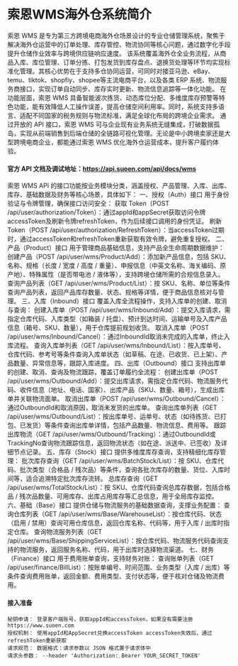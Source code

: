 # 索恩WMS海外仓系统简介

索恩 WMS 是专为第三方跨境电商海外仓场景设计的专业仓储管理系统，聚焦于解决海外仓运营中的订单处理、库存管控、物流协同等核心问题，通过数字化手段提升仓储作业效率与跨境供应链响应速度。 该系统覆盖海外仓全业务流程，从商品入库、库位管理、订单分拣、打包发货到库存盘点、退换货处理等环节均实现标准化管理。其核心优势在于支持多仓协同运营，可同时对接亚马逊、eBay、temu、tiktok、shopfiy、shopee等主流电商平台，以及各类 ERP 系统、物流服务商接口，实现订单自动同步、库存实时更新、物流信息追踪等一体化功能。 在功能层面，索恩 WMS 具备智能波次拣货、动态库位分配、多维度库存预警等特色功能，能有效降低人工操作误差，提高仓储空间利用率。同时，系统支持多语言、适配不同国家的税务规则与物流标准，满足全球化布局的跨境企业需求。 通过开放的 API 接口，索恩 WMS 可与企业现有业务系统无缝集成，打破数据孤岛，实现从前端销售到后端仓储的全链路可视化管理。无论是中小跨境卖家还是大型跨境电商企业，都能通过索恩 WMS 优化海外仓运营成本，提升客户履约体验。


#### 官方 API 文档及调试地址：https://api.suoen.com/api/docs/wms 

索恩 WMS API 的接口功能按业务模块分类，涵盖授权、产品管理、入库、出库、库存、基础数据及财务等核心场景，具体如下：
一、授权（Auth）接口
用于身份验证与令牌管理，确保接口访问安全：
获取 Token（POST /api/user/authorization/Token）：通过appId和appSecret获取访问令牌accessToken及刷新令牌refreshToken，作为后续接口调用的身份凭证。
刷新 Token（POST /api/user/authorization/RefreshToken）：当accessToken过期时，通过accessToken和refreshToken重新获取有效令牌，避免重复授权。
二、产品（Product）接口
用于管理商品基础信息，支持产品全生命周期数据维护：
创建产品（POST /api/user/wms/Product/Add）：添加新产品信息，包括 SKU、名称、规格（长度 / 宽度 / 高度 / 重量）、申报信息（中英文名称、海关编码、原产地）、特殊属性（是否带电池 / 液体等），支持跨境仓储所需的合规信息录入。
查询产品列表（GET /api/user/wms/Product/List）：按 SKU、名称、单位等条件查询产品列表，返回产品库存数量、状态、规格等详情，便于商品信息核对与管理。
三、入库（Inbound）接口
覆盖入库全流程操作，支持入库单的创建、取消与查询：
创建入库单（POST /api/user/wms/Inbound/Add）：提交入库请求，需指定仓库代码、入库类型（如箱装 / 托盘）、预计到达时间、运输单号及入库产品信息（箱号、SKU、数量），用于仓库提前规划收货。
取消入库单（POST /api/user/wms/Inbound/Cancel）：通过InboundId取消未完成的入库单，终止入库流程。
查询入库单列表（GET /api/user/wms/Inbound/List）：按入库单号、仓库代码、参考号等条件查询入库单状态（如草稿、在途、已收货、已上架）、产品数量、异常信息等，跟踪入库进度。
四、出库（Outbound）接口
支持出库单的创建、取消、查询及物流跟踪，覆盖订单履约全流程：
创建出库单（POST /api/user/wms/Outbound/Add）：提交出库请求，需指定仓库代码、物流服务代码、收件信息（地址、电话、国家）、出库产品（SKU、数量、箱号），生成出库单并关联物流面单。
取消出库单（POST /api/user/wms/Outbound/Cancel）：通过OutboundId和取消原因，取消未发货的出库单。
查询出库单列表（GET /api/user/wms/Outbound/List）：按出库单号、运单号、状态（如待拣货、已打包、已发货）等条件查询出库单详情，包括产品数量、物流信息、费用等。
跟踪出库物流（GET /api/user/wms/Outbound/Tracking）：通过OutboundId或TrackingNo查询物流跟踪信息，返回物流状态（如在途、派送中、已签收）及详细节点记录。
五、库存（Stock）接口
提供多维度库存查询，支持精细化库存管理：
批次库存查询（GET /api/user/wms/BatchStock/List）：按 SKU、仓库代码、批次类型（合格品 / 残次品）等条件，查询各批次库存的数量、货位、入库时间等，适合追溯特定批次库存流转。
总库存查询（GET /api/user/wms/TotalStock/List）：按 SKU、仓库代码查询总库存数据，包括合格品 / 残次品数量、可用库存、出库占用库存等汇总信息，用于全局库存监控。
六、基础（Base）接口
提供仓储与物流服务的基础数据查询，支撑业务配置：
查询仓库列表（GET /api/user/wms/Base/WarehouseList）：按仓库代码、状态（启用 / 禁用）查询可用仓库信息，返回仓库名称、代码等，用于入库 / 出库时指定仓库。
查询物流服务列表（GET /api/user/wms/Base/ShippingServiceList）：按仓库代码、物流服务代码查询支持的物流服务，返回服务名称、代码，用于出库时选择物流渠道。
七、财务（Finance）接口
用于费用账单查询，支持财务对账：
查询账单列表（GET /api/user/finance/BillList）：按账单编号、时间范围、业务类型（入库 / 出库）等条件查询费用账单，返回金额、费用类型、支付状态等，便于核对仓储及物流费用。

#### 接入准备
    
    秘钥申请： 登录客户端账号，获取appId和accessToken，如果没有需要注册 https://www.suoen.com
    授权机制： 使用appId和AppSecret兑换accessToken accessToken失效后，通过refreshToken重新获取
    请求规范： 数据格式：请求参数以 JSON 格式置于请求体中 
    请求头参数： --header 'Authorization: Bearer YOUR_SECRET_TOKEN'
